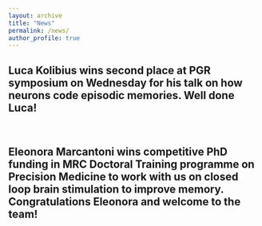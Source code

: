```yaml
---
layout: archive
title: "News"
permalink: /news/
author_profile: true
---
```


## Luca Kolibius wins second place at PGR symposium on Wednesday for his talk on how neurons code episodic memories. Well done Luca!
<br>

## Eleonora Marcantoni wins competitive PhD funding in MRC Doctoral Training programme on Precision Medicine to work with us on closed loop brain stimulation to improve memory. Congratulations Eleonora and welcome to the team!
